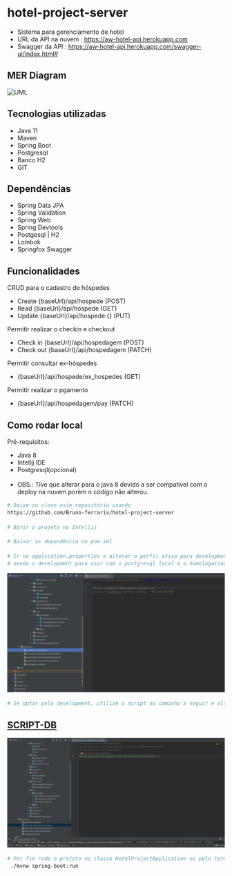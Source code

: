 # hotel-project-server

- Sistema para gerenciamento de hotel
- URL da API na nuvem : https://aw-hotel-api.herokuapp.com
- Swagger da API : https://aw-hotel-api.herokuapp.com/swagger-ui/index.html#

## MER Diagram

![UML](https://github.com/brunofvincensi/hotel-project-server/blob/main/database/MER_hotel_project.JPG)

## Tecnologias utilizadas
- Java 11
- Maven
- Spring Boot
- Postgresql
- Banco H2
- GIT

## Dependências
- Spring Data JPA
- Spring Validation
- Spring Web
- Spring Devtools
- Postgesql | H2
- Lombok
- Springfox Swagger

## Funcionalidades

 CRUD para o cadastro de hóspedes
 - Create  {baseUrl}/api/hospede (POST) </br>
 - Read  {baseUrl}/api/hospede (GET) </br>
 - Update  {baseUrl}/api/hospede:{} (PUT) </br>

 Permitir realizar o checkin e checkout
- Check in  {baseUrl}/api/hospedagem (POST) 
- Check out  {baseUrl}/api/hospedagem (PATCH) </br>

 Permitir consultar ex-hóspedes
- {baseUrl}/api/hospede/ex_hospedes (GET)</br>

Permitir realizar o pgamento
- {baseUrl}/api/hospedagem/pay (PATCH)</br>
 


## Como rodar local
Pré-requisitos: 
- Java 8
- Intellij IDE
- Postgresql(opcional) </br></br>
- OBS.: Tive que alterar para o java 8 devido a ser compativel com o deploy na nuvem porém o código não alterou.

```bash
# Baixe ou clone este repositório usando
https://github.com/Bruno-ferrariv/hotel-project-server

# Abrir o projeto no Intellij

# Baixar as dependência no pom.xml

# Ir no application.properties e alterar o perfil ativo para development ou homologation
# sendo o development para usar com o postgresql local e o homologation o banco h2
```
![UML](https://github.com/Bruno-ferrariv/hotel-project-server/blob/main/images/application.properties-image.JPG)

```bash
# Se optar pelo development, utilize o script no caminho a seguir e altere a senha no arquivo properties
```
## [SCRIPT-DB](https://github.com/Bruno-ferrariv/hotel-project-server/blob/main/database/DDL_Hotel_Project)
![UML](https://github.com/Bruno-ferrariv/hotel-project-server/blob/main/images/development-image.JPG)

```bash
# Por fim rode o projeto na classe HotelProjectApplication ou pelo terminal com o seguinte comando:
 ./mvnw spring-boot:run
```
